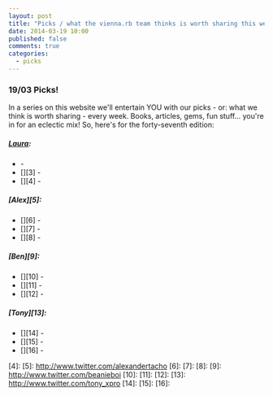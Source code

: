 ```yaml
---
layout: post
title: "Picks / what the vienna.rb team thinks is worth sharing this week"
date: 2014-03-19 10:00
published: false
comments: true
categories:
  - picks
---
```


### 19/03 Picks!

In a series on this website we'll entertain YOU with our picks - or: what we think is worth sharing - every week.
Books, articles, gems, fun stuff... you're in for an eclectic mix! So, here's for the forty-seventh edition:

##### [Laura][1]:
  - [][2] - 
  - [][3] - 
  - [][4] - 

##### [Alex][5]:
  - [][6] - 
  - [][7] - 
  - [][8] - 

##### [Ben][9]:
  - [][10] - 
  - [][11] - 
  - [][12] - 

##### [Tony][13]:
  - [][14] - 
  - [][15] - 
  - [][16] - 


[1]: http://www.twitter.com/alicetragedy
[2]: 
[3]: 
[4]: 
[5]: http://www.twitter.com/alexandertacho
[6]: 
[7]: 
[8]: 
[9]: http://www.twitter.com/beanieboi
[10]: 
[11]: 
[12]: 
[13]: http://www.twitter.com/tony_xpro
[14]: 
[15]: 
[16]: 

